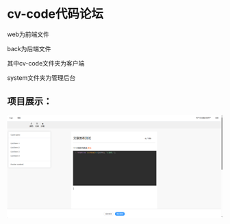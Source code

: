 # cv-code代码论坛

web为前端文件

back为后端文件

其中cv-code文件夹为客户端

system文件夹为管理后台

## 项目展示：

![image](https://github.com/chineseLxl/cv-code/blob/main/img/image-20250130155917810.png)
